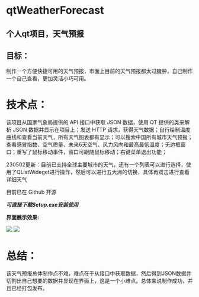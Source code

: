 # qtWeatherForecast
## 个人qt项目，天气预报

## 目标：
制作一个方便快捷可用的天气预报，市面上目前的天气预报都太过臃肿，自己制作一个自己查看，更加灵活小巧可用。

# 技术点：
该项目从国家气象局提供的 API  接口中获取 JSON  数据，使用 QT  提供的类来解析 JSON  数据并显示在项目上；发送 HTTP  请求，获得天气数据；自行绘制温度曲线和查看当前天气，所有天气图表都有显示；可以搜索中国所有城市天气预报；查看感冒指数、空气质量、未来6天空气、风力风向和最高最低温度；无边框窗口；重写了鼠标移动事件，窗口可跟随鼠标移动；右键菜单退出功能；

230502更新：目前已支持全球主要城市的天气，还有一个列表可以进行选择，使用了QListWideget进行操作，然后可以进行五大洲的切换，具体再双击进行查看详细天气

目前已在 Github  开源

***可直接下载Setup.exe安装使用***

**界面展示效果:**

<img src="https://sszblog.oss-cn-shenzhen.aliyuncs.com/img/weather.png">

<img src="https://sszblog.oss-cn-shenzhen.aliyuncs.com/img/wea.png">

# 总结：
该天气预报总体制作点不难，难点在于从接口中获取数据，然后得到JSON数据并切割出自己想要的数据并显现在界面上，这是一个小难点。总体来说制作成功，并且已经打包发布。
